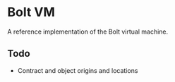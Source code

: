 # Bolt VM

A reference implementation of the Bolt virtual machine.

## Todo

* Contract and object origins and locations
